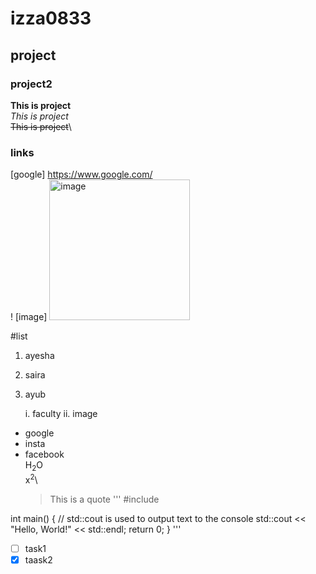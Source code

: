 # izza0833
## project
### project2


**This is project**\
_This is project_\
~~This is project~~\
### links
[google] https://www.google.com/ \
! [image] <img width="225" height="225" alt="image" src="https://github.com/user-attachments/assets/6a94179d-e53e-409b-95bf-6f53896b494c" />


#list
1. ayesha
2. saira
3. ayub

   
    i. faculty
    ii. image
   

- google
- insta
- facebook\
  H<sub>2</sub>O\
  x<sup>2</sup>\
  >This is a quote
  '''
  #include <iostream>

int main() {
    // std::cout is used to output text to the console
    std::cout << "Hello, World!" << std::endl; 
    return 0;
}
'''


- [ ] task1
- [x] taask2
